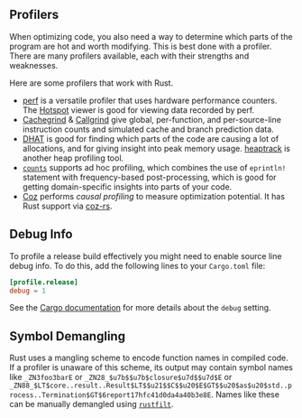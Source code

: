 ## Profilers

When optimizing code, you also need a way to determine which parts of the
program are hot and worth modifying. This is best done with a profiler. There
are many profilers available, each with their strengths and
weaknesses.

Here are some profilers that work with Rust.
- [perf] is a versatile profiler that uses hardware performance counters.
  The [Hotspot] viewer is good for viewing data recorded by perf.
- [Cachegrind] & [Callgrind] give global, per-function, and per-source-line
instruction counts and simulated cache and branch prediction data.
- [DHAT] is good for finding which parts of the code are causing a lot of
  allocations, and for giving insight into peak memory usage. [heaptrack] is
  another heap profiling tool.
- [`counts`] supports ad hoc profiling, which combines the use of `eprintln!`
  statement with frequency-based post-processing, which is good for getting
  domain-specific insights into parts of your code.
- [Coz] performs *causal profiling* to measure optimization potential. It has
  Rust support via [coz-rs].

[perf]: https://perf.wiki.kernel.org/index.php/Main_Page
[Hotspot]: https://github.com/KDAB/hotspot
[Firefox Profiler]: https://profiler.firefox.com/
[Cachegrind]: https://www.valgrind.org/docs/manual/cg-manual.html
[Callgrind]: https://www.valgrind.org/docs/manual/cl-manual.html
[DHAT]: https://www.valgrind.org/docs/manual/dh-manual.html
[heaptrack]: https://github.com/KDE/heaptrack
[`counts`]: https://github.com/nnethercote/counts/
[Coz]: https://github.com/plasma-umass/coz
[coz-rs]: https://github.com/plasma-umass/coz/tree/master/rust

## Debug Info

To profile a release build effectively you might need to enable source line
debug info. To do this, add the following lines to your `Cargo.toml` file:
```toml
[profile.release]
debug = 1
```
See the [Cargo documentation] for more details about the `debug` setting.

[Cargo documentation]: https://doc.rust-lang.org/cargo/reference/profiles.html#debug

## Symbol Demangling

Rust uses a mangling scheme to encode function names in compiled code. If a
profiler is unaware of this scheme, its output may contain symbol names like
`_ZN3foo3barE` or `_ZN28_$u7b$$u7b$closure$u7d$$u7d$E` or
`_ZN88_$LT$core..result..Result$LT$$u21$$C$$u20$E$GT$$u20$as$u20$std..process..Termination$GT$6report17hfc41d0da4a40b3e8E`.
Names like these can be manually demangled using [`rustfilt`].

[`rustfilt`]: https://crates.io/crates/rustfilt
